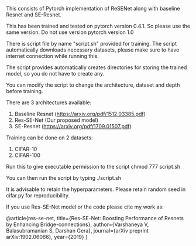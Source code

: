 This consists of Pytorch implementation of ReSENet along with baseline Resnet and SE-Resnet.

This has been trained and tested on pytorch version 0.4.1. So please use the same version.
Do not use version pytorch version 1.0

There is script file by name "script.sh" provided for training.
The script automatically downloads necessary datasets, please make sure to have internet connection while running this.

The script provides automatically creates directories for storing the trained model, so you do not have to
create any.

You can modify the script to change the architecture, dataset and depth before training.

There are 3 architectures available:
1. Baseline Resnet (https://arxiv.org/pdf/1512.03385.pdf)
2. Res-SE-Net (Our proposed model)
3. SE-Resnet (https://arxiv.org/pdf/1709.01507.pdf)

Training can be done on 2 datasets:
1. CIFAR-10
2. CIFAR-100

Run this to give executable permission to the script
chmod 777 script.sh

You can then run the script by typing
./script.sh

It is advisable to retain the hyperparameters.
Please retain random seed in cifar.py for reproducibility.

If you use Res-SE-Net model or the code please cite my work as:

  @article{res-se-net,
    title={Res-SE-Net: Boosting Performance of Resnets by Enhancing Bridge-connections},
    author={Varshaneya V, Balasubramanian S, Darshan Gera},
    journal={arXiv preprint arXiv:1902.06066},
    year={2019}
  }
